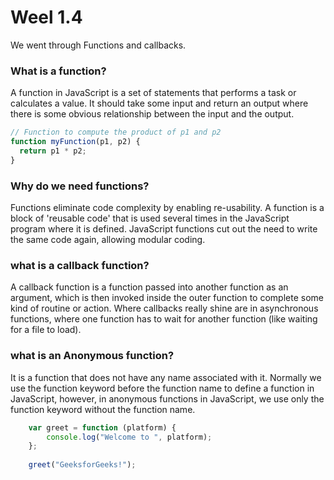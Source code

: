 # Weel 1.4

We went through Functions and callbacks.

### What is a function?
A function in JavaScript is a set of statements that performs a task or calculates a value. It should take some input and return an output where there is some obvious relationship between the input and the output.

```js
// Function to compute the product of p1 and p2
function myFunction(p1, p2) {
  return p1 * p2;
}
```
### Why do we need functions?
Functions eliminate code complexity by enabling re-usability. A function is a block of 'reusable code' that is used several times in the JavaScript program where it is defined. JavaScript functions cut out the need to write the same code again, allowing modular coding.

### what is a callback function?
A callback function is a function passed into another function as an argument, which is then invoked inside the outer function to complete some kind of routine or action. Where callbacks really shine are in asynchronous functions, where one function has to wait for another function (like waiting for a file to load).

### what is an Anonymous function?
It is a function that does not have any name associated with it. Normally we use the function keyword before the function name to define a function in JavaScript, however, in anonymous functions in JavaScript, we use only the function keyword without the function name.

```js
    var greet = function (platform) { 
        console.log("Welcome to ", platform); 
    }; 
      
    greet("GeeksforGeeks!"); 
```